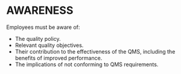 # AWARENESS

Employees must be aware of:

   * The quality policy.
   * Relevant quality objectives.
   * Their contribution to the effectiveness of the QMS, including the benefits of improved performance.
   * The implications of not conforming to QMS requirements.
